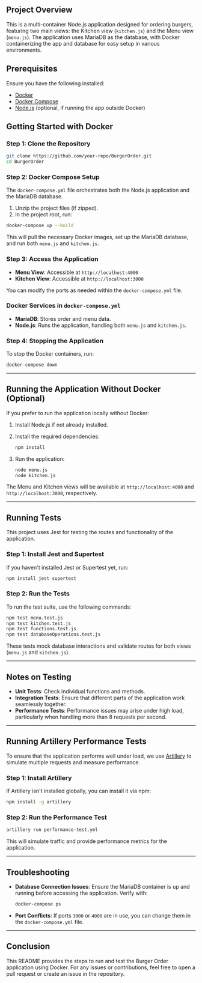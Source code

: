 

## Project Overview

This is a multi-container Node.js application designed for ordering burgers, featuring two main views: the Kitchen view (`kitchen.js`) and the Menu view (`menu.js`). The application uses MariaDB as the database, with Docker containerizing the app and database for easy setup in various environments.

## Prerequisites

Ensure you have the following installed:

- [Docker](https://www.docker.com/get-started)
- [Docker Compose](https://docs.docker.com/compose/install/)
- [Node.js](https://nodejs.org/) (optional, if running the app outside Docker)

## Getting Started with Docker

### Step 1: Clone the Repository

```bash
git clone https://github.com/your-repo/BurgerOrder.git
cd BurgerOrder
```

### Step 2: Docker Compose Setup

The `docker-compose.yml` file orchestrates both the Node.js application and the MariaDB database.

1. Unzip the project files (if zipped).
2. In the project root, run:

```bash
docker-compose up --build
```

This will pull the necessary Docker images, set up the MariaDB database, and run both `menu.js` and `kitchen.js`.

### Step 3: Access the Application

- **Menu View**: Accessible at `http://localhost:4000`
- **Kitchen View**: Accessible at `http://localhost:3000`

You can modify the ports as needed within the `docker-compose.yml` file.

### Docker Services in `docker-compose.yml`

- **MariaDB**: Stores order and menu data.
- **Node.js**: Runs the application, handling both `menu.js` and `kitchen.js`.

### Step 4: Stopping the Application

To stop the Docker containers, run:

```bash
docker-compose down
```

---

## Running the Application Without Docker (Optional)

If you prefer to run the application locally without Docker:

1. Install Node.js if not already installed.
2. Install the required dependencies:

   ```bash
   npm install
   ```

3. Run the application:

   ```bash
   node menu.js
   node kitchen.js
   ```

The Menu and Kitchen views will be available at `http://localhost:4000` and `http://localhost:3000`, respectively.

---

## Running Tests

This project uses Jest for testing the routes and functionality of the application.

### Step 1: Install Jest and Supertest

If you haven't installed Jest or Supertest yet, run:

```bash
npm install jest supertest
```

### Step 2: Run the Tests

To run the test suite, use the following commands:

```bash
npm test menu.test.js
npm test kitchen.test.js
npm test functions.test.js
npm test databaseOperations.test.js
```

These tests mock database interactions and validate routes for both views (`menu.js` and `kitchen.js`).

---

## Notes on Testing

- **Unit Tests**: Check individual functions and methods.
- **Integration Tests**: Ensure that different parts of the application work seamlessly together.
- **Performance Tests**: Performance issues may arise under high load, particularly when handling more than 8 requests per second.

---

## Running Artillery Performance Tests

To ensure that the application performs well under load, we use [Artillery](https://artillery.io/) to simulate multiple requests and measure performance.

### Step 1: Install Artillery

If Artillery isn't installed globally, you can install it via npm:

```bash
npm install -g artillery
```

### Step 2: Run the Performance Test

```bash
artillery run performance-test.yml
```

This will simulate traffic and provide performance metrics for the application.

---

## Troubleshooting

- **Database Connection Issues**: Ensure the MariaDB container is up and running before accessing the application. Verify with:

  ```bash
  docker-compose ps
  ```

- **Port Conflicts**: If ports `3000` or `4000` are in use, you can change them in the `docker-compose.yml` file.

---

## Conclusion

This README provides the steps to run and test the Burger Order application using Docker. For any issues or contributions, feel free to open a pull request or create an issue in the repository.

